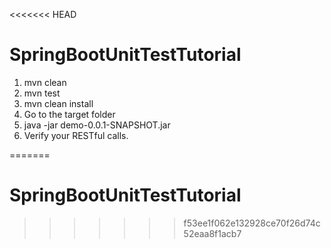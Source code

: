 <<<<<<< HEAD
# SpringBootUnitTestTutorial

1. mvn clean
2. mvn test
3. mvn clean install 
4. Go to the target folder
5. java -jar demo-0.0.1-SNAPSHOT.jar
6. Verify your RESTful calls.

=======
# SpringBootUnitTestTutorial
>>>>>>> f53ee1f062e132928ce70f26d74c52eaa8f1acb7
